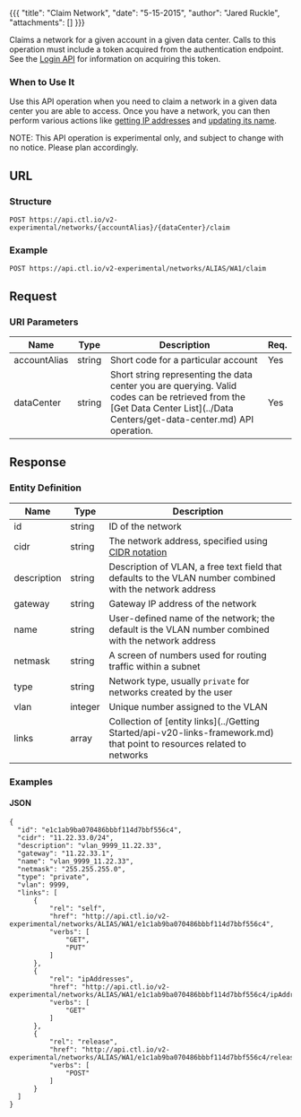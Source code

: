 {{{
  "title": "Claim Network",
  "date": "5-15-2015",
  "author": "Jared Ruckle",
  "attachments": []
}}}

Claims a network for a given account in a given data center. Calls to this operation must include a token acquired from the authentication endpoint. See the [Login API](../Authentication/login.md) for information on acquiring this token.

### When to Use It

Use this API operation when you need to claim a network in a given data center you are able to access. Once you have a network, you can then perform various actions like [getting IP addresses](../Networks/get-ip-address-list.md) and [updating its name](../Networks/update-network.md).

  NOTE: This API operation is experimental only, and subject to change with no notice. Please plan accordingly.

## URL

### Structure

    POST https://api.ctl.io/v2-experimental/networks/{accountAlias}/{dataCenter}/claim

### Example

    POST https://api.ctl.io/v2-experimental/networks/ALIAS/WA1/claim

## Request

### URI Parameters

| Name | Type | Description | Req. |
| --- | --- | --- | --- |
| accountAlias | string | Short code for a particular account | Yes |
| dataCenter | string | Short string representing the data center you are querying. Valid codes can be retrieved from the [Get Data Center List](../Data Centers/get-data-center.md) API operation. | Yes |

## Response

### Entity Definition

| Name | Type | Description |
| --- | --- | --- |
| id | string | ID of the network  |
| cidr | string | The network address, specified using [CIDR notation](http://en.wikipedia.org/wiki/Classless_Inter-Domain_Routing) |
| description | string | Description of VLAN, a free text field that defaults to the VLAN number combined with the network address |
| gateway | string | Gateway IP address of the network |
| name | string | User-defined name of the network; the default is the VLAN number combined with the network address |
| netmask | string | A screen of numbers used for routing traffic within a subnet |
| type | string | Network type, usually `private` for networks created by the user |
| vlan | integer | Unique number assigned to the VLAN |
| links | array | Collection of [entity links](../Getting Started/api-v20-links-framework.md) that point to resources related to networks |

### Examples

#### JSON

    {
      "id": "e1c1ab9ba070486bbbf114d7bbf556c4",
      "cidr": "11.22.33.0/24",
      "description": "vlan_9999_11.22.33",
      "gateway": "11.22.33.1",
      "name": "vlan_9999_11.22.33",
      "netmask": "255.255.255.0",
      "type": "private",
      "vlan": 9999,
      "links": [
          {
              "rel": "self",
              "href": "http://api.ctl.io/v2-experimental/networks/ALIAS/WA1/e1c1ab9ba070486bbbf114d7bbf556c4",
              "verbs": [
                  "GET",
                  "PUT"
              ]
          },
          {
              "rel": "ipAddresses",
              "href": "http://api.ctl.io/v2-experimental/networks/ALIAS/WA1/e1c1ab9ba070486bbbf114d7bbf556c4/ipAddresses",
              "verbs": [
                  "GET"
              ]
          },
          {
              "rel": "release",
              "href": "http://api.ctl.io/v2-experimental/networks/ALIAS/WA1/e1c1ab9ba070486bbbf114d7bbf556c4/release",
              "verbs": [
                  "POST"
              ]
          }
      ]
    }
